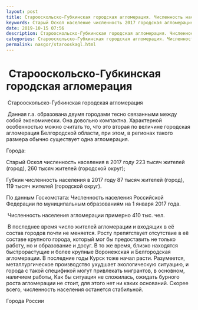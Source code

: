 ```yaml
---
layout: post
title: Старооскольско-Губкинская городская агломерация. Численность населения Старого Оскола, Губкина
keywords: Старый Оскол население численность 2017 городская агломерация Губкин
date: 2019-10-15 07:56
description: Старооскольско-Губкинская городская агломерация. Численность населения Старого Оскола, Губкина 2017
categories: Старооскольско-Губкинская городская агломерация. Численность населения Старого Оскола, Губкина 2017
permalink: nasgor/starooskagl.html
---
```


#  Старооскольско-Губкинская городская агломерация



 Старооскольско-Губкинская городская агломерация



 Данная г.а. образована двумя городами тесно связанными между собой экономически. Она довольно компактна. 
Характерной особенностью можно считать то, что это вторая по величине городская агломерация Белгородской области, при этом, в регионах такого размера обычно существует одна агломерация. 




Города:


Старый Оскол численность населения в 2017 году 223 тысяч жителей (город), 260 тысяч жителей (городской округ);


Губкин численность населения в 2017 году 87 тысяч жителей (город), 119 тысяч жителей (городской округ).



По данным Госкомстата: Численность населения Российской Федерации по муниципальным образованиям на 1 января 2017 года.



 Численность населения агломерации примерно 410 тыс. чел.



 В последнее время число жителей агломерации и входящих в её состав городов почти не меняется. Росту препятствует отсутствие в её составе крупного города, который мог бы предоставить не только работу, но и образование и досуг. В то же время, близко находятся быстрорастущие и более крупные Воронежская и Белгородская агломерации. В последние годы Курск тоже начал расти. Разумеется, металлургическое производство ухудшает экологическую ситуацию, и города с такой спецификой могут привлекать мигрантов, в основном, наличием работы, Как бы ситуация не сложилась, ожидать бурного роста агломерации не стоит, для этого нет ни каких оснований. 
Скорее всего, численность населения останется стабильной.  




Города России

		
